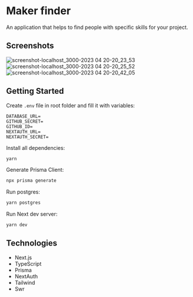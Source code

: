 # Maker finder

An application that helps to find people with specific skills for your project.

## Screenshots
![screenshot-localhost_3000-2023 04 20-20_23_53](https://user-images.githubusercontent.com/35642115/233459086-5f68f16a-1bbf-47d0-a502-7e47683f9c5d.png)
![screenshot-localhost_3000-2023 04 20-20_25_52](https://user-images.githubusercontent.com/35642115/233459101-6dec4eeb-1a59-4662-a06c-39cb2d9acd92.png)
![screenshot-localhost_3000-2023 04 20-20_42_05](https://user-images.githubusercontent.com/35642115/233459112-25dee340-ab08-43bd-af6f-840a26fe7d60.png)

## Getting Started

Create `.env` file in root folder and fill it with variables:

```
DATABASE_URL=
GITHUB_SECRET=
GITHUB_ID=
NEXTAUTH_URL=
NEXTAUTH_SECRET=
```

Install all dependencies:

```bash
yarn
```

Generate Prisma Client:

```bash
npx prisma generate
```

Run postgres:

```bash
yarn postgres
```

Run Next dev server:

```bash
yarn dev
```

## Technologies

- Next.js
- TypeScript
- Prisma
- NextAuth
- Tailwind
- Swr
